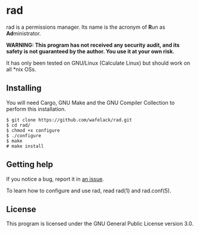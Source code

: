 # rad

rad is a permissions manager.
Its name is the acronym of **R**un as **Ad**ministrator.

**WARNING: This program has not received any security audit, and its safety is not guaranteed by the author. You use it at your own risk.**

It has only been tested on GNU/Linux (Calculate Linux) but should work on all \*nix OSs.

## Installing

You will need Cargo, GNU Make and the GNU Compiler Collection to perform this installation.

```
$ git clone https://github.com/wafelack/rad.git
$ cd rad/
$ chmod +x configure
$ ./configure
$ make
# make install
```

## Getting help

If you notice a bug, report it in [an issue](https://github.com/wafelack/rad/issues/new).

To learn how to configure and use rad, read rad(1) and rad.conf(5).

## License

This program is licensed under the GNU General Public License version 3.0.
